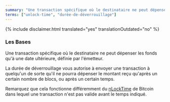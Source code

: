 ```yaml
---
summary: "Une transaction spécifique où le destinataire ne peut dépenser les fonds qu'à une date ultérieure, définie par l'émetteur."
terms: ["unlock-time", "durée-de-déverrouillage"]
---
```


{% include disclaimer.html translated="yes" translationOutdated="no" %}

### Les Bases

Une transaction spécifique où le destinataire ne peut dépenser les fonds
qu'à une date ultérieure, définie par l'émetteur.

La durée de déverrouillage vous autorise à envoyer une transaction à
quelqu'un de sorte qu'il ne pourra dépenser le montant reçu qu'après un
certain nombre de blocs, ou après un certain temps.

Remarquez que cela fonctionne différemment du
[nLockTime](https://en.bitcoin.it/wiki/NLockTime) de Bitcoin dans lequel une
transaction n'est pas valide avant le temps indiqué.
